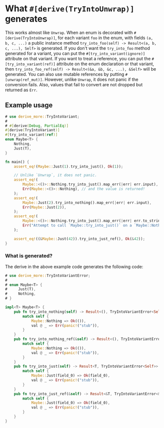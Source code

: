 # What `#[derive(TryIntoUnwrap)]` generates

This works almost like `Unwrap`.
When an enum is decorated with `#[derive(TryIntoUnwrap)]`, for each variant `foo` in the enum, with fields `(a, b, c, ...)` a public instance method `try_into_foo(self) -> Result<(a, b, c, ...), Self>` is generated.
If you don't want the `try_into_foo` method generated for a variant, you can put the `#[try_into_variant(ignore)]` attribute on that variant.
If you want to treat a reference, you can put the `#[try_into_variant(ref)]` attribute on the enum declaration or that variant, then `try_into_foo_ref(self) -> Result<(&a, &b, &c, ...), &Self>` will be generated. You can also use mutable references by putting `#[unwrap(ref_mut)]`.
However, unlike `Unwrap`, it does not panic if the conversion fails. Also, values that fail to convert are not dropped but returned as `Err`.

## Example usage

```rust
# use derive_more::TryIntoVariant;
# 
# #[derive(Debug, PartialEq)]
#[derive(TryIntoVariant)]
#[try_into_variant(ref)]
enum Maybe<T> {
    Nothing,
    Just(T),
}

fn main() {
    assert_eq!(Maybe::Just(1).try_into_just(), Ok(1));

    // Unlike `Unwrap`, it does not panic.
    assert_eq!(
        Maybe::<()>::Nothing.try_into_just().map_err(|err| err.input),
        Err(Maybe::<()>::Nothing), // and the value is returned!
    );
    assert_eq!(
        Maybe::Just(2).try_into_nothing().map_err(|err| err.input),
        Err(Maybe::Just(2)),
    );
    assert_eq!(
        Maybe::<()>::Nothing.try_into_just().map_err(|err| err.to_string()),
        Err("Attempt to call `Maybe::try_into_just()` on a `Maybe::Nothing` value".into()),
    );

    assert_eq!((&Maybe::Just(42)).try_into_just_ref(), Ok(&42));
}
```

### What is generated?

The derive in the above example code generates the following code:
```rust
# use derive_more::TryIntoVariantError;
#
# enum Maybe<T> {
#     Just(T),
#     Nothing,
# }

impl<T> Maybe<T> {
    pub fn try_into_nothing(self) -> Result<(), TryIntoVariantError<Self>> {
        match self {
            Maybe::Nothing => Ok(()),
            val @ _ => Err(panic!("stub")),
        }
    }
    pub fn try_into_nothing_ref(&self) -> Result<(), TryIntoVariantError<&Self>> {
        match self {
            Maybe::Nothing => Ok(()),
            val @ _ => Err(panic!("stub")),
        }
    }
    pub fn try_into_just(self) -> Result<T, TryIntoVariantError<Self>> {
        match self {
            Maybe::Just(field_0) => Ok(field_0),
            val @ _ => Err(panic!("stub")),
        }
    }
    pub fn try_into_just_ref(&self) -> Result<&T, TryIntoVariantError<&Self>> {
        match self {
            Maybe::Just(field_0) => Ok(field_0),
            val @ _ => Err(panic!("stub")),
        }
    }
}
```
